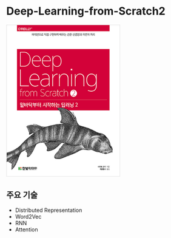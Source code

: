 # Deep-Learning-from-Scratch2

<img src="https://github.com/ExcelsiorCJH/DLFromScratch2/blob/master/cover.jpg?raw=true" width="300" height="400">

## 주요 기술
- Distributed Representation
- Word2Vec
- RNN
- Attention
